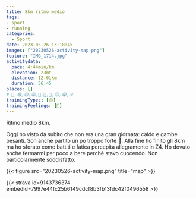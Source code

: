```yaml
---
title: 8km ritmo medio
tags:
- sport
- running
categories:
  - Sport
date: 2023-05-26 13:18:45
images: ["20230526-activity-map.png"]
feature: "IMG_1714.jpg"
activitydata:
  pace: 4:44min/km
  elevation: 23mt
  distance: 12.01km
  duration: 56:45
places: []
# 🔴,🟢,🟡,😀,🙁,🫤,🙂,😐,😭,☠️
trainingTypes: [🟡]
trainingFeelings: [🫤]
---
```

Ritmo medio 8km. 
<!--more--> 

Oggi ho visto da subito che non era una gran giornata: caldo e gambe pesanti. Son anche partito un po troppo forte 🤬. Alla fine ho finito gli 8km ma ho sforato come battiti e fatica percepita allegramente in Z4. Ho dovuto anche fermarmi per poco a bere perché stavo cuocendo.
Non particolarmente soddisfatto.

{{< figure src="20230526-activity-map.png" title="map" >}}


{{< strava id=9143736374 embedId=7997e44fc25b6149cdcf8b3fb13fdc42f0496558 >}}
